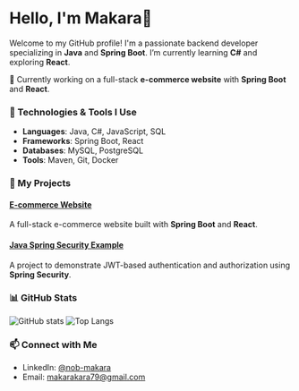 # Hello, I'm Makara👋

Welcome to my GitHub profile! I'm a passionate backend developer specializing in **Java** and **Spring Boot**. I’m currently learning **C#** and exploring **React**.

🔭 Currently working on a full-stack **e-commerce website** with **Spring Boot** and **React**.

### 🚀 Technologies & Tools I Use
- **Languages**: Java, C#, JavaScript, SQL
- **Frameworks**: Spring Boot, React
- **Databases**: MySQL, PostgreSQL
- **Tools**: Maven, Git, Docker

### 🌟 My Projects
#### [E-commerce Website](https://github.com/Makara-Nob/ShoppingCart)
A full-stack e-commerce website built with **Spring Boot** and **React**.

#### [Java Spring Security Example](https://github.com/Makara-Nob/MobilePhoneShop)
A project to demonstrate JWT-based authentication and authorization using **Spring Security**.

### 📊 GitHub Stats
![ GitHub stats](https://github-readme-stats.vercel.app/api?username=Makara-Nob&show_icons=true&theme=radical)
![Top Langs](https://github-readme-stats.vercel.app/api/top-langs/?username=Makara-Nob&layout=compact&theme=radical)

### 📫 Connect with Me
- LinkedIn: [@nob-makara](https://www.linkedin.com/in/nob-makara-2a5957250)
- Email: [makarakara79@gmail.com](makarakara79@gmail.com)
